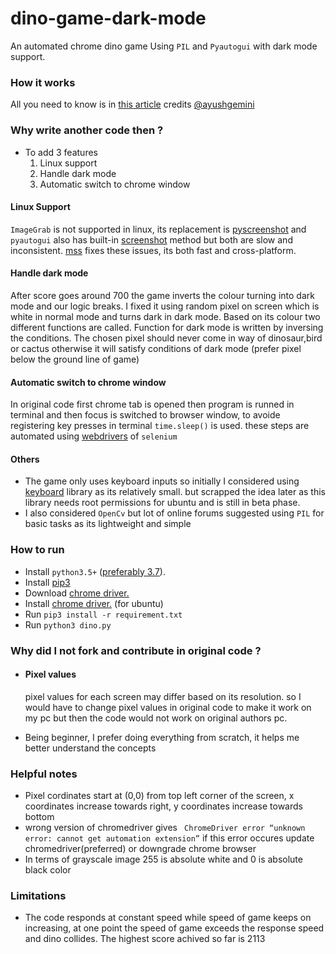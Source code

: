 # dino-game-dark-mode
An automated chrome dino game Using ```PIL``` and ```Pyautogui``` with dark mode support.

### How it works
All you need to know is in [this article](https://medium.com/analytics-vidhya/automate-chrome-dino-game-using-python-pyautogui-and-pil-eeb839005ccf) credits [@ayushgemini](https://github.com/ayushgemini)

### Why write another code then ?
* To add 3 features
  1. Linux support
  2. Handle dark mode 
  3. Automatic switch to chrome window 

#### Linux Support 
```ImageGrab``` is not supported in linux, its replacement is [pyscreenshot](https://pypi.org/project/pyscreenshot/) and ```pyautogui``` also has built-in [screenshot](https://pyautogui.readthedocs.io/en/latest/screenshot.html) method but both are slow and inconsistent.
[mss](https://python-mss.readthedocs.io/examples.html#pil) fixes these issues, its both fast and cross-platform.

#### Handle dark mode 
After score goes around 700 the game inverts the colour turning into dark mode and our logic breaks. 
I fixed it using random pixel on screen which is white in normal mode and turns dark in dark mode. 
Based on its colour two different functions are called. Function for dark mode is written by inversing the conditions.
The chosen pixel should never come in way of dinosaur,bird or cactus otherwise it will satisfy conditions of dark mode (prefer pixel below the ground line of game)

#### Automatic switch to chrome window
In original code first chrome tab is opened then program is runned in terminal and then focus is switched to browser window, to avoide registering key presses in terminal ```time.sleep()``` is used.
these steps are automated using [webdrivers](https://www.selenium.dev/documentation/en/) of ```selenium``` 

#### Others
* The game only uses keyboard inputs so initially I considered using [keyboard](https://pypi.org/project/keyboard/) library as its relatively small. 
but scrapped the idea later as this library needs root permissions for ubuntu and is still in beta phase.
* I also considered ```OpenCv``` but lot of online forums suggested using ```PIL``` for basic tasks as its lightweight and simple

### How to run 
+ Install ```python3.5+``` ([preferably 3.7](https://linuxize.com/post/how-to-install-python-3-7-on-ubuntu-18-04/)). 
+ Install [pip3](https://stackoverflow.com/questions/37954008/proper-way-to-install-pip-on-ubuntu) 
+ Download [chrome driver.](https://sites.google.com/a/chromium.org/chromedriver/downloads) 
+ Install [chrome driver.](https://christopher.su/2015/selenium-chromedriver-ubuntu/
) (for ubuntu)
+ Run ``` pip3 install -r requirement.txt ```
+ Run ``` python3 dino.py ```

### Why did I not fork and contribute in original code ?
+ #### Pixel values 
  pixel values for each screen may differ based on its resolution. so I would have to change pixel values in original code to make it work on my pc but then the code would not work on original authors pc.

+ Being beginner, I prefer doing everything from scratch, it helps me better understand the concepts

### Helpful notes
+ Pixel cordinates start at (0,0) from top left corner of the screen, x coordinates increase towards right, y coordinates increase towards bottom 
+ wrong version of chromedriver gives
  ``` ChromeDriver error “unknown error: cannot get automation extension”```
  if this error occures update chromedriver(preferred) or downgrade chrome browser
+ In terms of grayscale image 255 is absolute white and 0 is absolute black color


### Limitations 
+ The code responds at constant speed while speed of game keeps on increasing, at one point the speed of game exceeds the response speed and dino collides. The highest score achived so far is 2113





